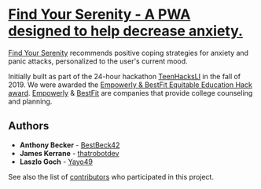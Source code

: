 # [Find Your Serenity - A PWA designed to help decrease anxiety.](https://findyourserenity.tech/)

[Find Your Serenity](https://findyourserenity.tech/) recommends positive coping strategies for anxiety and panic attacks, personalized to the user's current mood.

Initially built as part of the 24-hour hackathon [TeenHacksLI](https://teenhacksli.com/) in the fall of 2019. We were awarded the [Empowerly & BestFit Equitable Education Hack award](https://devpost.com/software/serenity-xj6bhw). [Empowerly](https://www.empowerly.com/) & [BestFit](https://best-fit.app/) are companies that provide college counseling and planning.

## Authors

* **Anthony Becker** - [BestBeck42](https://github.com/BestBeck42)
* **James Kerrane** - [thatrobotdev](https://github.com/thatrobotdev)
* **Laszlo Goch** - [Yayo49](https://github.com/Yayo49)

See also the list of [contributors](https://github.com/thatrobotdev/find-your-serenity/contributors) who participated in this project.
